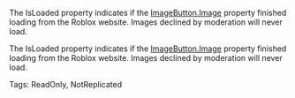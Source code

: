 The IsLoaded property indicates if the [ImageButton.Image](https://developer.roblox.com/api-reference/property/ImageButton/Image) property finished loading from the Roblox website. Images declined by moderation will never load.
	
The IsLoaded property indicates if the [ImageButton.Image](https://developer.roblox.com/api-reference/property/ImageButton/Image) property finished loading from the Roblox website. Images declined by moderation will never load.

Tags: ReadOnly, NotReplicated